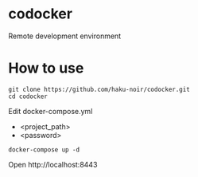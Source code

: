 # codocker
Remote development environment

# How to use
```
git clone https://github.com/haku-noir/codocker.git
cd codocker
```

Edit docker-compose.yml
- <project_path>
- \<password\>

```
docker-compose up -d
```

Open http://localhost:8443
